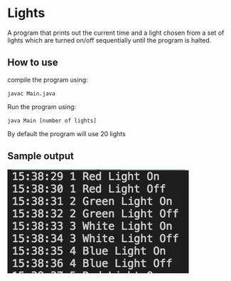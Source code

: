 # Lights

A program that prints out the current time and a light chosen from a set of lights which are turned on/off sequentially
until the program is halted.

## How to use

compile the program using:

```
javac Main.java
```

Run the program using:

```
java Main [number of lights]
```

By default the program will use 20 lights

## Sample output

![sample output](sample_output.png)
